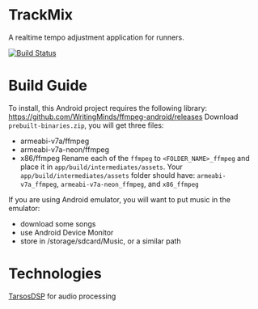 # TrackMix

A realtime tempo adjustment application for runners.

[![Build Status](https://travis-ci.org/musicretreival/TrackMix.svg?branch=master)](https://travis-ci.org/musicretreival/TrackMix)

# Build Guide

To install, this Android project requires the following library:
https://github.com/WritingMinds/ffmpeg-android/releases
Download `prebuilt-binaries.zip`, you will get three files:
- armeabi-v7a/ffmpeg
- armeabi-v7a-neon/ffmpeg
- x86/ffmpeg
Rename each of the `ffmpeg` to `<FOLDER_NAME>_ffmpeg` and place it in `app/build/intermediates/assets`. Your `app/build/intermediates/assets` folder should have: `armeabi-v7a_ffmpeg`, `armeabi-v7a-neon_ffmpeg`, and `x86_ffmpeg`

If you are using Android emulator, you will want to put music in the emulator:
- download some songs
- use Android Device Monitor
- store in /storage/sdcard/Music, or a similar path

# Technologies
[TarsosDSP](https://github.com/JorenSix/TarsosDSP) for audio processing
